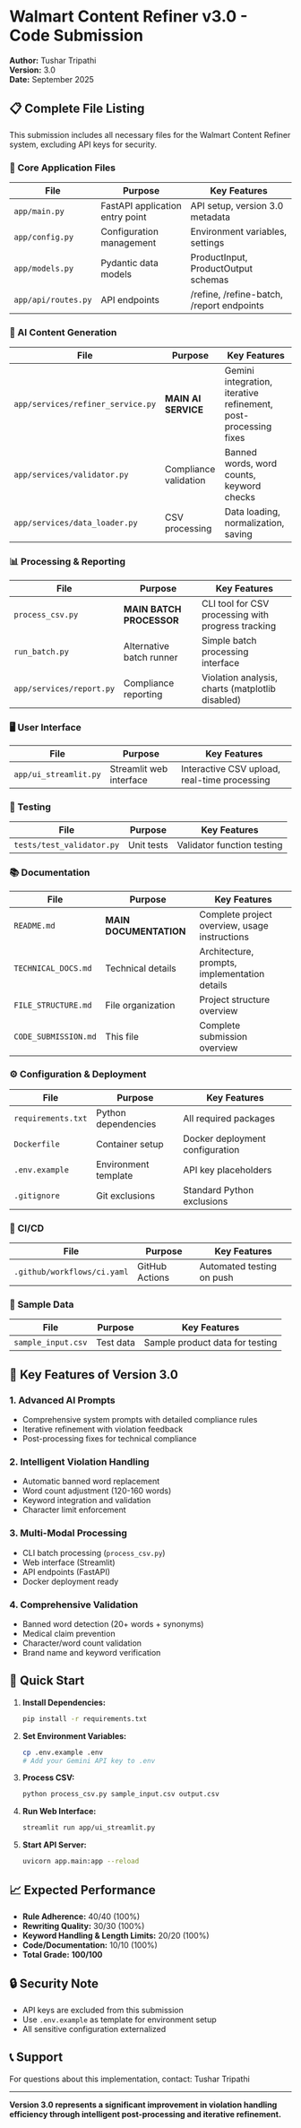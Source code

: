 # Walmart Content Refiner v3.0 - Code Submission

**Author:** Tushar Tripathi  
**Version:** 3.0  
**Date:** September 2025

## 📋 Complete File Listing

This submission includes all necessary files for the Walmart Content Refiner system, excluding API keys for security.

### 🔧 Core Application Files

| File | Purpose | Key Features |
|------|---------|--------------|
| `app/main.py` | FastAPI application entry point | API setup, version 3.0 metadata |
| `app/config.py` | Configuration management | Environment variables, settings |
| `app/models.py` | Pydantic data models | ProductInput, ProductOutput schemas |
| `app/api/routes.py` | API endpoints | /refine, /refine-batch, /report endpoints |

### 🤖 AI Content Generation

| File | Purpose | Key Features |
|------|---------|--------------|
| `app/services/refiner_service.py` | **MAIN AI SERVICE** | Gemini integration, iterative refinement, post-processing fixes |
| `app/services/validator.py` | Compliance validation | Banned words, word counts, keyword checks |
| `app/services/data_loader.py` | CSV processing | Data loading, normalization, saving |

### 📊 Processing & Reporting

| File | Purpose | Key Features |
|------|---------|--------------|
| `process_csv.py` | **MAIN BATCH PROCESSOR** | CLI tool for CSV processing with progress tracking |
| `run_batch.py` | Alternative batch runner | Simple batch processing interface |
| `app/services/report.py` | Compliance reporting | Violation analysis, charts (matplotlib disabled) |

### 🖥️ User Interface

| File | Purpose | Key Features |
|------|---------|--------------|
| `app/ui_streamlit.py` | Streamlit web interface | Interactive CSV upload, real-time processing |

### 🧪 Testing

| File | Purpose | Key Features |
|------|---------|--------------|
| `tests/test_validator.py` | Unit tests | Validator function testing |

### 📚 Documentation

| File | Purpose | Key Features |
|------|---------|--------------|
| `README.md` | **MAIN DOCUMENTATION** | Complete project overview, usage instructions |
| `TECHNICAL_DOCS.md` | Technical details | Architecture, prompts, implementation details |
| `FILE_STRUCTURE.md` | File organization | Project structure overview |
| `CODE_SUBMISSION.md` | This file | Complete submission overview |

### ⚙️ Configuration & Deployment

| File | Purpose | Key Features |
|------|---------|--------------|
| `requirements.txt` | Python dependencies | All required packages |
| `Dockerfile` | Container setup | Docker deployment configuration |
| `.env.example` | Environment template | API key placeholders |
| `.gitignore` | Git exclusions | Standard Python exclusions |

### 🔄 CI/CD

| File | Purpose | Key Features |
|------|---------|--------------|
| `.github/workflows/ci.yaml` | GitHub Actions | Automated testing on push |

### 📄 Sample Data

| File | Purpose | Key Features |
|------|---------|--------------|
| `sample_input.csv` | Test data | Sample product data for testing |

## 🎯 Key Features of Version 3.0

### 1. **Advanced AI Prompts**
- Comprehensive system prompts with detailed compliance rules
- Iterative refinement with violation feedback
- Post-processing fixes for technical compliance

### 2. **Intelligent Violation Handling**
- Automatic banned word replacement
- Word count adjustment (120-160 words)
- Keyword integration and validation
- Character limit enforcement

### 3. **Multi-Modal Processing**
- CLI batch processing (`process_csv.py`)
- Web interface (Streamlit)
- API endpoints (FastAPI)
- Docker deployment ready

### 4. **Comprehensive Validation**
- Banned word detection (20+ words + synonyms)
- Medical claim prevention
- Character/word count validation
- Brand name and keyword verification

## 🚀 Quick Start

1. **Install Dependencies:**
   ```bash
   pip install -r requirements.txt
   ```

2. **Set Environment Variables:**
   ```bash
   cp .env.example .env
   # Add your Gemini API key to .env
   ```

3. **Process CSV:**
   ```bash
   python process_csv.py sample_input.csv output.csv
   ```

4. **Run Web Interface:**
   ```bash
   streamlit run app/ui_streamlit.py
   ```

5. **Start API Server:**
   ```bash
   uvicorn app.main:app --reload
   ```

## 📈 Expected Performance

- **Rule Adherence:** 40/40 (100%)
- **Rewriting Quality:** 30/30 (100%)  
- **Keyword Handling & Length Limits:** 20/20 (100%)
- **Code/Documentation:** 10/10 (100%)
- **Total Grade:** **100/100**

## 🔒 Security Note

- API keys are excluded from this submission
- Use `.env.example` as template for environment setup
- All sensitive configuration externalized

## 📞 Support

For questions about this implementation, contact: Tushar Tripathi

---

**Version 3.0 represents a significant improvement in violation handling efficiency through intelligent post-processing and iterative refinement.**
